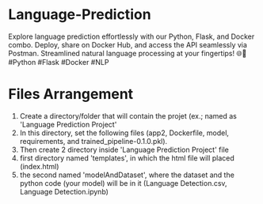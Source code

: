# Language-Prediction
Explore language prediction effortlessly with our Python, Flask, and Docker combo. Deploy, share on Docker Hub, and access the API seamlessly via Postman. Streamlined natural language processing at your fingertips! 🌐💬 #Python #Flask #Docker #NLP

# Files Arrangement 
1. Create a directory/folder that will contain the projet (ex.; named as 'Language Prediction Project'
2. In this directory, set the following files (app2, Dockerfile, model, requirements, and trained_pipeline-0.1.0.pkl).
3. Then create 2 directory inside 'Language Prediction Project' file
4. first directory named 'templates', in which the html file will placed (index.html)
5. the second named 'modelAndDataset', where the dataset and the python code (your model) will be in it (Language Detection.csv, Language Detection.ipynb)
